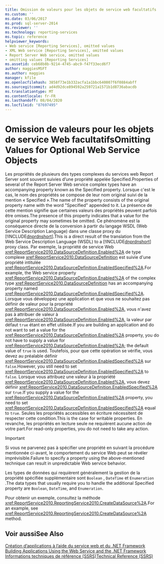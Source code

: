 ```yaml
---
title: Omission de valeurs pour les objets de service web facultatifs | Microsoft Docs
ms.custom: ''
ms.date: 03/06/2017
ms.prod: sql-server-2014
ms.reviewer: ''
ms.technology: reporting-services
ms.topic: reference
helpviewer_keywords:
- Web service [Reporting Services], omitted values
- XML Web service [Reporting Services], omitted values
- Report Server Web service, omitted values
- omitting values [Reporting Services]
ms.assetid: ceb68b8b-9214-4745-abc9-f47f33ecd6f7
author: maggiesMSFT
ms.author: maggies
manager: kfile
ms.openlocfilehash: 3858f73e1b332acfa1a1bbc640007f6f0884abff
ms.sourcegitcommit: ad4d92dce894592a259721a1571b1d8736abacdb
ms.translationtype: MT
ms.contentlocale: fr-FR
ms.lasthandoff: 08/04/2020
ms.locfileid: "87697495"
---
```

# <a name="omitting-values-for-optional-web-service-objects"></a><span data-ttu-id="e93f8-102">Omission de valeurs pour les objets de service Web facultatifs</span><span class="sxs-lookup"><span data-stu-id="e93f8-102">Omitting Values for Optional Web Service Objects</span></span>
  <span data-ttu-id="e93f8-103">Les propriétés de plusieurs des types complexes du services web Report Server sont souvent suivies d’une propriété appelée Specified.</span><span class="sxs-lookup"><span data-stu-id="e93f8-103">Properties of several of the Report Server Web service complex types have an accompanying property known as the Specified property.</span></span> <span data-ttu-id="e93f8-104">Lorsque c'est le cas, le nom des propriétés se compose de leur nom original suivi de la mention « Specified ».</span><span class="sxs-lookup"><span data-stu-id="e93f8-104">The name of the property consists of the original property name with the word "Specified" appended to it.</span></span> <span data-ttu-id="e93f8-105">La présence de cette mention signifie que certaines valeurs des propriétés peuvent parfois être omises.</span><span class="sxs-lookup"><span data-stu-id="e93f8-105">The presence of this property indicates that a value for the original property may sometimes be omitted.</span></span> <span data-ttu-id="e93f8-106">Ce phénomène est la conséquence directe de la conversion à partir du langage WSDL (Web Service Description Language) dans une classe proxy du [!INCLUDE[dnprdnshort](../../../includes/dnprdnshort-md.md)].</span><span class="sxs-lookup"><span data-stu-id="e93f8-106">This is a direct result of the translation from the Web Service Description Language (WSDL) to a [!INCLUDE[dnprdnshort](../../../includes/dnprdnshort-md.md)] proxy class.</span></span> <span data-ttu-id="e93f8-107">Par exemple, la propriété de service Web <xref:ReportService2010.DataSourceDefinition.Enabled%2A> de type complexe <xref:ReportService2010.DataSourceDefinition> est suivie d'une propriété intitulée <xref:ReportService2010.DataSourceDefinition.EnabledSpecified%2A>.</span><span class="sxs-lookup"><span data-stu-id="e93f8-107">For example, the Web service property <xref:ReportService2010.DataSourceDefinition.Enabled%2A> of the complex type <xref:ReportService2010.DataSourceDefinition> has an accompanying property named <xref:ReportService2010.DataSourceDefinition.EnabledSpecified%2A>.</span></span> <span data-ttu-id="e93f8-108">Lorsque vous développez une application et que vous ne souhaitez pas définir de valeur pour la propriété <xref:ReportService2010.DataSourceDefinition.Enabled%2A>, vous n'avez pas à attribuer de valeur à <xref:ReportService2010.DataSourceDefinition.Enabled%2A>, la valeur par défaut `true` étant en effet utilisée.</span><span class="sxs-lookup"><span data-stu-id="e93f8-108">If you are building an application and do not want to set a value for the <xref:ReportService2010.DataSourceDefinition.Enabled%2A> property, you do not have to supply a value for <xref:ReportService2010.DataSourceDefinition.Enabled%2A>; the default value of `true` is used.</span></span> <span data-ttu-id="e93f8-109">Toutefois, pour que cette opération se vérifie, vous devez au préalable définir <xref:ReportService2010.DataSourceDefinition.EnabledSpecified%2A> sur `false`.</span><span class="sxs-lookup"><span data-stu-id="e93f8-109">However, you still need to set <xref:ReportService2010.DataSourceDefinition.EnabledSpecified%2A> to `false`.</span></span> <span data-ttu-id="e93f8-110">Lorsque vous attribuez une valeur à la propriété <xref:ReportService2010.DataSourceDefinition.Enabled%2A>, vous devez définir <xref:ReportService2010.DataSourceDefinition.EnabledSpecified%2A> sur `true`.</span><span class="sxs-lookup"><span data-stu-id="e93f8-110">If you supply a value for the <xref:ReportService2010.DataSourceDefinition.Enabled%2A> property, you need to set <xref:ReportService2010.DataSourceDefinition.EnabledSpecified%2A> equal to `true`.</span></span> <span data-ttu-id="e93f8-111">Seules les propriétés accessibles en écriture nécessitent de respecter cette condition.</span><span class="sxs-lookup"><span data-stu-id="e93f8-111">This is the case for writable properties.</span></span> <span data-ttu-id="e93f8-112">En revanche, les propriétés en lecture seule ne requièrent aucune action de votre part.</span><span class="sxs-lookup"><span data-stu-id="e93f8-112">For read-only properties, you do not need to take any action.</span></span>  
  
> [!IMPORTANT]  
>  <span data-ttu-id="e93f8-113">Si vous ne parvenez pas à spécifier une propriété en suivant la procédure mentionnée ci-avant, le comportement du service Web peut se révéler imprévisible.</span><span class="sxs-lookup"><span data-stu-id="e93f8-113">Failure to specify a property using the above-mentioned technique can result in unpredictable Web service behavior.</span></span>  
  
 <span data-ttu-id="e93f8-114">Les types de données qui requièrent généralement la gestion de la propriété spécifiée supplémentaire sont `Boolean` , `DateTime` et `Enumeration` .</span><span class="sxs-lookup"><span data-stu-id="e93f8-114">The data types that usually require you to handle the additional Specified property are `Boolean`, `DateTime`, and `Enumeration`.</span></span>  
  
 <span data-ttu-id="e93f8-115">Pour obtenir un exemple, consultez la méthode <xref:ReportService2010.ReportingService2010.CreateDataSource%2A>.</span><span class="sxs-lookup"><span data-stu-id="e93f8-115">For an example, see <xref:ReportService2010.ReportingService2010.CreateDataSource%2A> method.</span></span>  
  
## <a name="see-also"></a><span data-ttu-id="e93f8-116">Voir aussi</span><span class="sxs-lookup"><span data-stu-id="e93f8-116">See Also</span></span>  
 <span data-ttu-id="e93f8-117">[Création d’applications à l’aide du service web et du .NET Framework](building-applications-using-the-web-service-and-the-net-framework.md) </span><span class="sxs-lookup"><span data-stu-id="e93f8-117">[Building Applications Using the Web Service and the .NET Framework](building-applications-using-the-web-service-and-the-net-framework.md) </span></span>  
 [<span data-ttu-id="e93f8-118">Informations techniques de référence &#40;SSRS&#41;</span><span class="sxs-lookup"><span data-stu-id="e93f8-118">Technical Reference &#40;SSRS&#41;</span></span>](../../technical-reference-ssrs.md)  
  
  
